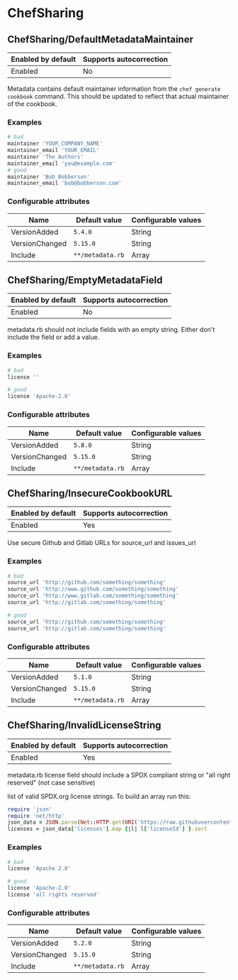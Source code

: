 # ChefSharing

## ChefSharing/DefaultMetadataMaintainer

Enabled by default | Supports autocorrection
--- | ---
Enabled | No

Metadata contains default maintainer information from the `chef generate cookbook` command. This should be updated to reflect that actual maintainer of the cookbook.

### Examples

```ruby
# bad
maintainer 'YOUR_COMPANY_NAME'
maintainer_email 'YOUR_EMAIL'
maintainer 'The Authors'
maintainer_email 'you@example.com'
# good
maintainer 'Bob Bobberson'
maintainer_email 'bob@bobberson.com'
```

### Configurable attributes

Name | Default value | Configurable values
--- | --- | ---
VersionAdded | `5.4.0` | String
VersionChanged | `5.15.0` | String
Include | `**/metadata.rb` | Array

## ChefSharing/EmptyMetadataField

Enabled by default | Supports autocorrection
--- | ---
Enabled | No

metadata.rb should not include fields with an empty string. Either don't include the field or add a value.

### Examples

```ruby
# bad
license ''

# good
license 'Apache-2.0'
```

### Configurable attributes

Name | Default value | Configurable values
--- | --- | ---
VersionAdded | `5.8.0` | String
VersionChanged | `5.15.0` | String
Include | `**/metadata.rb` | Array

## ChefSharing/InsecureCookbookURL

Enabled by default | Supports autocorrection
--- | ---
Enabled | Yes

Use secure Github and Gitlab URLs for source_url and issues_url

### Examples

```ruby
# bad
source_url 'http://github.com/something/something'
source_url 'http://www.github.com/something/something'
source_url 'http://www.gitlab.com/something/something'
source_url 'http://gitlab.com/something/something'

# good
source_url 'http://github.com/something/something'
source_url 'http://gitlab.com/something/something'
```

### Configurable attributes

Name | Default value | Configurable values
--- | --- | ---
VersionAdded | `5.1.0` | String
VersionChanged | `5.15.0` | String
Include | `**/metadata.rb` | Array

## ChefSharing/InvalidLicenseString

Enabled by default | Supports autocorrection
--- | ---
Enabled | Yes

metadata.rb license field should include a SPDX compliant string or "all right reserved" (not case sensitive)

list of valid SPDX.org license strings. To build an array run this:

```ruby
require 'json'
require 'net/http'
json_data = JSON.parse(Net::HTTP.get(URI('https://raw.githubusercontent.com/spdx/license-list-data/master/json/licenses.json')))
licenses = json_data['licenses'].map {|l| l['licenseId'] }.sort
```

### Examples

```ruby
# bad
license 'Apache 2.0'

# good
license 'Apache-2.0'
license 'all rights reserved'
```

### Configurable attributes

Name | Default value | Configurable values
--- | --- | ---
VersionAdded | `5.2.0` | String
VersionChanged | `5.15.0` | String
Include | `**/metadata.rb` | Array
